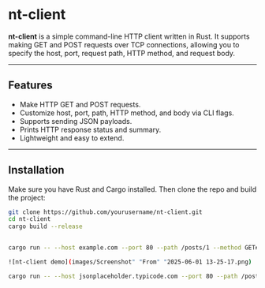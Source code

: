 # nt-client

**nt-client** is a simple command-line HTTP client written in Rust. It supports making GET and POST requests over TCP connections, allowing you to specify the host, port, request path, HTTP method, and request body.

---

## Features

- Make HTTP GET and POST requests.
- Customize host, port, path, HTTP method, and body via CLI flags.
- Supports sending JSON payloads.
- Prints HTTP response status and summary.
- Lightweight and easy to extend.

---

## Installation

Make sure you have Rust and Cargo installed. Then clone the repo and build the project:

```bash
git clone https://github.com/yourusername/nt-client.git
cd nt-client
cargo build --release


cargo run -- --host example.com --port 80 --path /posts/1 --method GET## Demo

![nt-client demo](images/Screenshot" "From" "2025-06-01 13-25-17.png)

cargo run -- --host jsonplaceholder.typicode.com --port 80 --path /posts --method POST --body '{"title":"foo","body":"bar","userId":1}'


